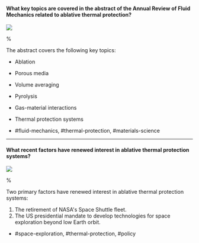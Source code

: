 #### What key topics are covered in the abstract of the Annual Review of Fluid Mechanics related to ablative thermal protection?

![](https://cdn.mathpix.com/cropped/2024_06_05_12b654cc61e19ef45de4g-1.jpg?height=57&width=327&top_left_y=1745&top_left_x=152)

%

The abstract covers the following key topics:
- Ablation
- Porous media
- Volume averaging
- Pyrolysis
- Gas-material interactions
- Thermal protection systems

- #fluid-mechanics, #thermal-protection, #materials-science

---

#### What recent factors have renewed interest in ablative thermal protection systems?

![](https://cdn.mathpix.com/cropped/2024_06_05_12b654cc61e19ef45de4g-1.jpg?height=57&width=327&top_left_y=1745&top_left_x=152)

%

Two primary factors have renewed interest in ablative thermal protection systems:
1. The retirement of NASA's Space Shuttle fleet.
2. The US presidential mandate to develop technologies for space exploration beyond low Earth orbit.

- #space-exploration, #thermal-protection, #policy